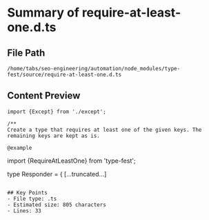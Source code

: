 # Summary of require-at-least-one.d.ts
  
## File Path
`/home/tabs/seo-engineering/automation/node_modules/type-fest/source/require-at-least-one.d.ts`

## Content Preview
```
import {Except} from './except';

/**
Create a type that requires at least one of the given keys. The remaining keys are kept as is.

@example
```
import {RequireAtLeastOne} from 'type-fest';

type Responder = {
[...truncated...]
```

## Key Points
- File type: .ts
- Estimated size: 805 characters
- Lines: 33

